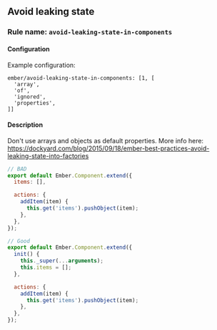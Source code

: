 ## Avoid leaking state

### Rule name: `avoid-leaking-state-in-components`

#### Configuration

Example configuration:

```
ember/avoid-leaking-state-in-components: [1, [
  'array',
  'of',
  'ignored',
  'properties',
]]
```

#### Description

Don't use arrays and objects as default properties. More info here: https://dockyard.com/blog/2015/09/18/ember-best-practices-avoid-leaking-state-into-factories

```javascript
// BAD
export default Ember.Component.extend({
  items: [],

  actions: {
    addItem(item) {
      this.get('items').pushObject(item);
    },
  },
});
```

```javascript
// Good
export default Ember.Component.extend({
  init() {
    this._super(...arguments);
    this.items = [];
  },

  actions: {
    addItem(item) {
      this.get('items').pushObject(item);
    },
  },
});
```
